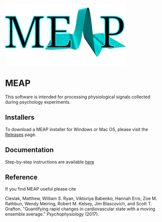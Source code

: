 ![MEAP Logo](meap/resources/meap.png)

MEAP
====

This software is intended for processing physiological signals collected
during psychology experiments. 

Installers
-----------

To download a MEAP installer for Windows or Mac OS, please visit the
[Releases](https://github.com/mattcieslak/MEAP/releases) page.

Documentation
--------------

Step-by-step instructions are available [here](http://meap.readthedocs.io/en/latest/)


Reference
----------

If you find MEAP useful please cite 

Cieslak, Matthew, William S. Ryan, Viktoriya Babenko, Hannah Erro, Zoe M. Rathbun,
    Wendy Meiring, Robert M. Kelsey, Jim Blascovich, and Scott T. Grafton. 
    "Quantifying rapid changes in cardiovascular state with a moving ensemble 
    average." *Psychophysiology* (2017).